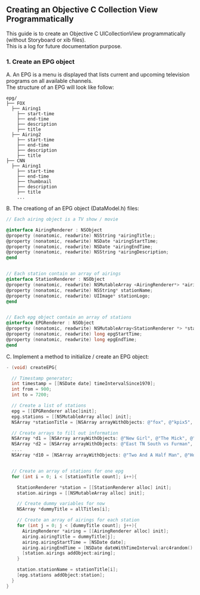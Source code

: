 ## Creating an Objective C Collection View Programmatically
This guide is to create an Objective C UICollectionView programmatically (without Storyboard or xib files). <br>
This is a log for future documentation purpose. 


### 1. Create an EPG object 
 A. An EPG is a menu is displayed that lists current and upcoming television programs on all available channels.  <br>
 The structure of an EPG will look like follow: 

    epg/
    ├── FOX                      
      ├── Airing1
        ├── start-time                      
        ├── end-time                                          
        ├── description        
        ├── title   
      ├── Airing2  
        ├── start-time                      
        ├── end-time                                           
        ├── description        
        ├── title                        
    ├── CNN    
      ├── Airing1
        ├── start-time                      
        ├── end-time                       
        ├── thumbnail                      
        ├── description        
        ├── title 
        ... 

B. The creationg of an EPG object (DataModel.h) files:    
   
 ```objective-c
// Each airing object is a TV show / movie 

@interface AiringRenderer : NSObject
@property (nonatomic, readwrite) NSString *airingTitle;;
@property (nonatomic, readwrite) NSDate *airingStartTime;
@property (nonatomic, readwrite) NSDate *airingEndTime;
@property (nonatomic, readwrite) NSString *airingDescription;
@end


// Each station contain an array of airings 
@interface StationRenderer : NSObject
@property (nonatomic, readwrite) NSMutableArray <AiringRenderer*> *airings;
@property (nonatomic, readwrite) NSString* stationName;
@property (nonatomic, readwrite) UIImage* stationLogo;
@end


// Each epg object contain an array of stations 
@interface EPGRenderer : NSObject
@property (nonatomic, readwrite) NSMutableArray<StationRenderer *> *stations;
@property (nonatomic, readwrite) long epgStartTime;
@property (nonatomic, readwrite) long epgEndTime;
@end
``` 

C. Implement a method to initialize / create an EPG object: 
```objective-c
- (void) createEPG{

  // Timestamp generator;
  int timestamp = [[NSDate date] timeIntervalSince1970];
  int from = 900;
  int to = 7200;

  // Create a list of stations
  epg = [[EPGRenderer alloc]init];
  epg.stations = [[NSMutableArray alloc] init];
  NSArray *stationTitle = [NSArray arrayWithObjects: @"fox", @"kpix5", @"abc7", @"nbc11", @"thecw", @"food", @"hgtv", @"showtime", @"premiere", @"disney",nil];

  // Create arrays to fill out information
  NSArray *d1 = [NSArray arrayWithObjects: @"New Girl", @"The Mick", @"Big Bang Theory", nil];
  NSArray *d2 = [NSArray arrayWithObjects: @"East TN South vs Furman", @"Postgame", @"The Late Show with Stephen Colbert", nil];
  .... 
  NSArray *d10 = [NSArray arrayWithObjects: @"Two And A Half Man", @"Howdie Mandel All-Star Comedy Gala", nil];


  // Create an array of stations for one epg 
  for (int i = 0; i < [stationTitle count]; i++){

    StationRenderer *station = [[StationRenderer alloc] init];
    station.airings = [[NSMutableArray alloc] init];

    // Create dummy variables for now
    NSArray *dummyTitle = allTitles[i];

    // Create an array of airings for each station
    for (int j = 0; j < [dummyTitle count]; j++){
      AiringRenderer *airing = [[AiringRenderer alloc] init];
      airing.airingTitle = dummyTitle[j];
      airing.airingStartTime = [NSDate date];
      airing.airingEndTime = [NSDate dateWithTimeInterval:arc4random() % (to-from+1) sinceDate:airing.airingStartTime];
      [station.airings addObject:airing];
    }

    station.stationName = stationTitle[i];
    [epg.stations addObject:station];
  }
}
```

   
